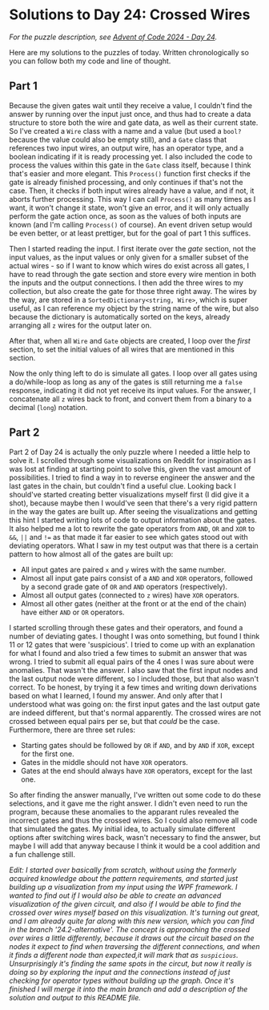 # Solutions to Day 24: Crossed Wires

*For the puzzle description, see [Advent of Code 2024 - Day 24](https://adventofcode.com/2024/day/24).*

Here are my solutions to the puzzles of today. Written chronologically so you can follow both my code and line of thought.

## Part 1

Because the given gates wait until they receive a value, I couldn't find the answer by running over the input just once, and thus had to create a data structure to store both the wire and gate data, as well as their current state. So I've created a `Wire` class with a name and a value (but used a `bool?` because the value could also be empty still), and a `Gate` class that references two input wires, an output wire, has an operator type, and a boolean indicating if it is ready processing yet. I also included the code to process the values within this gate in the `Gate` class itself, because I think that's easier and more elegant. This `Process()` function first checks if the gate is already finished processing, and only continues if that's not the case. Then, it checks if both input wires already have a value, and if not, it aborts further processing. This way I can call `Process()` as many times as I want, it won't change it state, won't give an error, and it will only actually perform the gate action once, as soon as the values of both inputs are known (and I'm calling `Process()` of course). An event driven setup would be even better, or at least prettiger, but for the goal of part 1 this suffices.

Then I started reading the input. I first iterate over the *gate* section, not the input values, as the input values or only given for a smaller subset of the actual wires - so if I want to know which wires do exist across all gates, I have to read through the gate section and store every wire mention in both the inputs and the output connections. I then add the three wires to my collection, but also create the gate for those three right away. The wires by the way, are stored in a `SortedDictionary<string, Wire>`, which is super useful, as I can reference my object by the string name of the wire, but also because the dictionary is automatically sorted on the keys, already arranging all `z` wires for the output later on.

After that, when all `Wire` and `Gate` objects are created, I loop over the *first* section, to set the initial values of all wires that are mentioned in this section.

Now the only thing left to do is simulate all gates. I loop over all gates using a do/while-loop as long as any of the gates is still returning me a `false` response, indicating it did not yet receive its input values. For the answer, I concatenate all `z` wires back to front, and convert them from a binary to a decimal (`long`) notation.

## Part 2

Part 2 of Day 24 is actually the only puzzle where I needed a little help to solve it. I scrolled through some visualizations on Reddit for inspiration as I was lost at finding at starting point to solve this, given the vast amount of possibilities. I tried to find a way in to reverse engineer the answer and the last gates in the chain, but couldn't find a useful clue. Looking back I should've started creating better visualizations myself first (I did give it a shot), because maybe then I would've seen that there's a very rigid pattern in the way the gates are built up. After seeing the visualizations and getting this hint I started writing lots of code to output information about the gates. It also helped me a lot to rewrite the gate operators from `AND`, `OR` and `XOR` to `&&`, `||` and `!=` as that made it far easier to see which gates stood out with deviating operators. What I saw in my test output was that there is a certain pattern to how almost all of the gates are built up:
- All input gates are paired `x` and `y` wires with the same number.
- Almost all input gate pairs consist of a `AND` and `XOR` operators, followed by a second grade gate of `OR` and `AND` operators (respectively).
- Almost all output gates (connected to `z` wires) have `XOR` operators.
- Almost all other gates (neither at the front or at the end of the chain) have either `AND` or `OR` operators.

I started scrolling through these gates and their operators, and found a number of deviating gates. I thought I was onto something, but found I think 11 or 12 gates that were 'suspicious'. I tried to come up with an explanation for what I found and also tried a few times to submit an answer that was wrong. I tried to submit all equal pairs of the 4 ones I was sure about were anomalies. That wasn't the answer. I also saw that the first input nodes and the last output node were different, so I included those, but that also wasn't correct. To be honest, by trying it a few times and writing down derivations based on what I learned, I found my answer. And only after that I understood what was going on: the first input gates and the last output gate are indeed different, but that's normal apparently. The crossed wires are not crossed between equal pairs per se, but that *could* be the case. Furthermore, there are three set rules:
- Starting gates should be followed by `OR` if `AND`, and by `AND` if `XOR`, except for the first one.
- Gates in the middle should not have `XOR` operators.
- Gates at the end should always have `XOR` operators, except for the last one.

So after finding the answer manually, I've written out some code to do these selections, and it gave me the right answer. I didn't even need to run the program, because these anomalies to the apparant rules revealed the incorrect gates and thus the crossed wires. So I could also remove all code that simulated the gates. My initial idea, to actually simulate different options after switching wires back, wasn't necessary to find the answer, but maybe I will add that anyway because I think it would be a cool addition and a fun challenge still.

*Edit: I started over basically from scratch, without using the formerly acquired knowledge about the pattern requirements, and started just building up a visualization from my input using the WPF framework. I wanted to find out if I would also be able to create an advanced visualization of the given circuit, and also if I would be able to find the crossed over wires myself based on this visualization. It's turning out great, and I am already quite far along with this new version, which you can find in the branch '24.2-alternative'. The concept is approaching the crossed over wires a little differently, because it draws out the circuit based on the nodes it expect to find when traversing the different connections, and when it finds a different node than expected,it will mark that as `suspicious`. Unsurprisingly it's finding the same spots in the circut, but now it really is doing so by exploring the input and the connections instead of just checking for operator types without building up the graph. Once it's finished I will merge it into the main branch and add a description of the solution and output to this README file.*